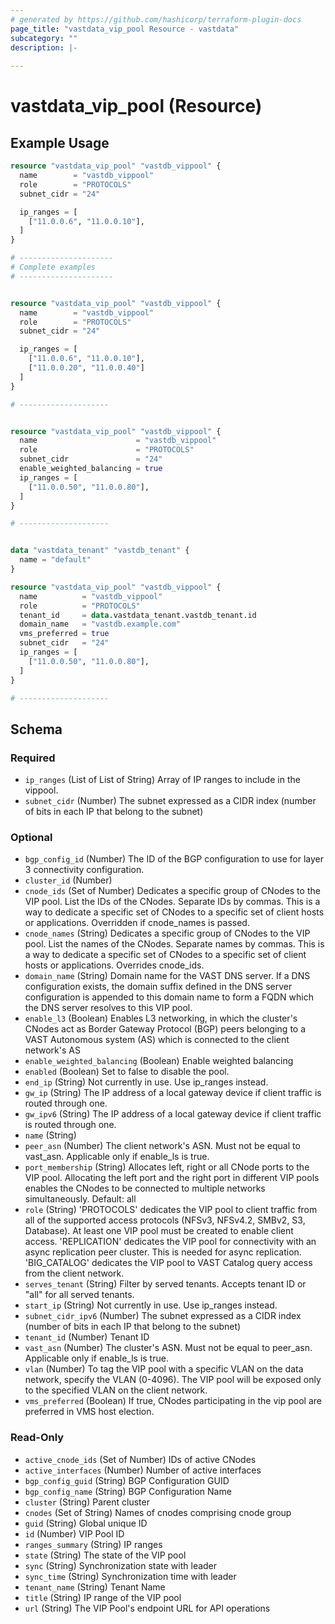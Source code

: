 ```yaml
---
# generated by https://github.com/hashicorp/terraform-plugin-docs
page_title: "vastdata_vip_pool Resource - vastdata"
subcategory: ""
description: |-
  
---
```


# vastdata_vip_pool (Resource)



## Example Usage

```terraform
resource "vastdata_vip_pool" "vastdb_vippool" {
  name        = "vastdb_vippool"
  role        = "PROTOCOLS"
  subnet_cidr = "24"

  ip_ranges = [
    ["11.0.0.6", "11.0.0.10"],
  ]
}

# ---------------------
# Complete examples
# ---------------------


resource "vastdata_vip_pool" "vastdb_vippool" {
  name        = "vastdb_vippool"
  role        = "PROTOCOLS"
  subnet_cidr = "24"

  ip_ranges = [
    ["11.0.0.6", "11.0.0.10"],
    ["11.0.0.20", "11.0.0.40"]
  ]
}

# --------------------


resource "vastdata_vip_pool" "vastdb_vippool" {
  name                      = "vastdb_vippool"
  role                      = "PROTOCOLS"
  subnet_cidr               = "24"
  enable_weighted_balancing = true
  ip_ranges = [
    ["11.0.0.50", "11.0.0.80"],
  ]
}

# --------------------


data "vastdata_tenant" "vastdb_tenant" {
  name = "default"
}

resource "vastdata_vip_pool" "vastdb_vippool" {
  name          = "vastdb_vippool"
  role          = "PROTOCOLS"
  tenant_id     = data.vastdata_tenant.vastdb_tenant.id
  domain_name   = "vastdb.example.com"
  vms_preferred = true
  subnet_cidr   = "24"
  ip_ranges = [
    ["11.0.0.50", "11.0.0.80"],
  ]
}

# --------------------
```

<!-- schema generated by tfplugindocs -->
## Schema

### Required

- `ip_ranges` (List of List of String) Array of IP ranges to include in the vippool.
- `subnet_cidr` (Number) The subnet expressed as a CIDR index (number of bits in each IP that belong to the subnet)

### Optional

- `bgp_config_id` (Number) The ID of the BGP configuration to use for layer 3 connectivity configuration.
- `cluster_id` (Number)
- `cnode_ids` (Set of Number) Dedicates a specific group of CNodes to the VIP pool. List the IDs of the CNodes. Separate IDs by commas. This is a way to dedicate a specific set of CNodes to a specific set of client hosts or applications. Overridden if cnode_names is passed.
- `cnode_names` (String) Dedicates a specific group of CNodes to the VIP pool. List the names of the CNodes. Separate names by commas. This is a way to dedicate a specific set of CNodes to a specific set of client hosts or applications. Overrides cnode_ids.
- `domain_name` (String) Domain name for the VAST DNS server. If a DNS configuration exists, the domain suffix defined in the DNS server configuration is appended to this domain name to form a FQDN which the DNS server resolves to this VIP pool.
- `enable_l3` (Boolean) Enables L3 networking, in which the cluster's CNodes act as Border Gateway Protocol (BGP) peers belonging to a VAST Autonomous system (AS) which is  connected to the client network's AS
- `enable_weighted_balancing` (Boolean) Enable weighted balancing
- `enabled` (Boolean) Set to false to disable the pool.
- `end_ip` (String) Not currently in use. Use ip_ranges instead.
- `gw_ip` (String) The IP address of a local gateway device if client traffic is routed through one.
- `gw_ipv6` (String) The IP address of a local gateway device if client traffic is routed through one.
- `name` (String)
- `peer_asn` (Number) The client network's ASN. Must not be equal to vast_asn. Applicable only if enable_ls is true.
- `port_membership` (String) Allocates left, right or all CNode ports to the VIP pool. Allocating the left port and the right port in different VIP pools enables the CNodes to be connected to multiple networks simultaneously. Default: all
- `role` (String) 'PROTOCOLS' dedicates the VIP pool to client traffic from all of the supported access protocols (NFSv3, NFSv4.2, SMBv2, S3, Database). At least one VIP pool must be created to enable client access. 'REPLICATION' dedicates the VIP pool for connectivity with an async replication peer cluster. This is needed for async  replication. 'BIG_CATALOG' dedicates the VIP pool to VAST Catalog query access from the client network.
- `serves_tenant` (String) Filter by served tenants. Accepts tenant ID or "all" for all served tenants.
- `start_ip` (String) Not currently in use. Use ip_ranges instead.
- `subnet_cidr_ipv6` (Number) The subnet expressed as a CIDR index (number of bits in each IP that belong to the subnet)
- `tenant_id` (Number) Tenant ID
- `vast_asn` (Number) The cluster's ASN. Must not be equal to peer_asn. Applicable only if enable_ls is true.
- `vlan` (Number) To tag the VIP pool with a specific VLAN on the data network, specify the VLAN (0-4096). The VIP pool will be exposed only to the specified VLAN on the client network.
- `vms_preferred` (Boolean) If true, CNodes participating in the vip pool are preferred in VMS host election.

### Read-Only

- `active_cnode_ids` (Set of Number) IDs of active CNodes
- `active_interfaces` (Number) Number of active interfaces
- `bgp_config_guid` (String) BGP Configuration GUID
- `bgp_config_name` (String) BGP Configuration Name
- `cluster` (String) Parent cluster
- `cnodes` (Set of String) Names of cnodes comprising cnode group
- `guid` (String) Global unique ID
- `id` (Number) VIP Pool ID
- `ranges_summary` (String) IP ranges
- `state` (String) The state of the VIP pool
- `sync` (String) Synchronization state with leader
- `sync_time` (String) Synchronization time with leader
- `tenant_name` (String) Tenant Name
- `title` (String) IP range of the VIP pool
- `url` (String) The VIP Pool's endpoint URL for API operations
